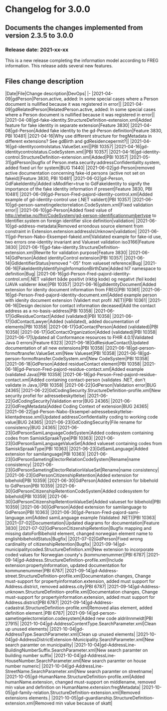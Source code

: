 # Changelog for 3.0.0

## Documents the changes implemented from version 2.3.5 to 3.0.0

### Release date: 2021-xx-xx

This is a new release completing the information model according to FREG information. This release adds several new features.

## Files change description

|Date|File|Change description|DevOps|
|-
|2021-04-09|gdPerson|Person.active, added: In some special cases where a Person document is nullified because it was registered in error||
|2021-04-09|gdRelatedPerson|RelatedPerson.active, added: In some special cases where a Person document is nullified because it was registered in error||
|2021-04-08|gd-fake-identity.StructureDefinition-extension.xml|Added feature for fake identity in separate extension|Feature 3830|
|2021-04-08|gd-Person|Added fake identity to the gd-Person definition|Feature 3830, PBI 10481|
|2021-04-16|Why use different structure for fregMetadata in different extensions? See gdBirth and gdResidencepermit?||
|2021-04-16|gd-identitycontrolstatus.ValueSet.xml||PBI 10357|
|2021-04-16|gd-identitycontrolstatus.CodeSystem.xml||PBI 10357|
|2021-04-16|gd-identity-control.StructureDefinition-extension.xml|Added|PBI 10357|
|2021-05-31|gdPerson|bugfix of Person.meta.security:addressConfidentiality.system, added fixed uri for system|BUG 11440|
|2021-06-02|gd-Person|removed active documentation concerning fake-id persons (active not set on fakeid)|Feature 3830, PBI 10481|
|2021-06-02|gd-Person, GdFakeIdentity|Added isModifier=true to GdFakeIdentity to signify the importance of the fake identity information if present|Feature 3830, PBI 10481|
|2021-06-09|gd-Person-Fred-pajord-identity-control.xml|Added example of gd-identity-control use (.NET validert)|PBI 10357|
|2021-06-10|gd-person-sametingelectorrelation.CodeSystem.xml|Fixed validation error||
|2021-06-10|gd-Person|Added fixed value of http://ehelse.no/fhir/CodeSystem/gd-person-identificationnumbertype to Identifier.system on foreign identifier slice definition|validation|
|2021-06-10|gd-address-metadata|Removed errondous source element from constraint in Extension.extension:addressIsUnknown|validation|
|2021-06-11|gd-Person-Nabo-Eksempel-fakeid.xml|Validated example for fake-id use, two errors one-identity invariant and Valueset validation iso3166|Feature 3830|
|2021-06-11|gd-fake-identity.StructureDefinition-extension.xml|Rewrite for validation purpose|Feature 3830|
|2021-06-14|GdPerson|Added identityControl extension|PBI 10357|
|2021-06-14|GdIdentifierStatus|removed "-05" from valueset reference|Bug|
|2021-06-16|FakeIdentityIdentifyingInformationBirthDate|Added hl7 namespace to  definition|Bug|
|2021-06-16|gd-Person-Fred-pajord-identity-control.xml|.NET validert både positivt (riktig kode) og negativt (feil kode) (JAVA validerer ikke)|PBI 10357|
|2021-06-16|gdIdentityDocument|Added extension for idenity document information from FREG|PBI 10361|
|2021-06-16|gd-Person-Fred-pajord-identity-document.xml|Added example person with idenity document extension (Validert mot profil .NET)|PBI 10361|
|2021-06-16|Design decision for contact information deceased|Add the contact address as a no-basis-address|PBI 10358|
|2021-06-17|GdResidueContact|Added (validated)|PBI 10358|
|2021-06-17|GdContactLawyer|Added (validated), added documentation of elements|PBI 10358|
|2021-06-17|GdContactPerson|Added (validated)|PBI 10358|
|2021-06-17|GdContactOrganization|Added (validated)|PBI 10358|
|2021-06-17|Updated all Conformance resources to FHIR 4.0.1|Validated Java 0 errors|Feature 6323|
|2021-06-18|GdResidueContact|Updated documentation of all new extensions|PBI 10358|
|2021-06-18|gd-person-formoftransfer.ValueSet.xml|New Valueset|PBI 10358|
|2021-06-18|gd-person-formoftransfer.CodeSystem.xml|New CodeSystem|PBI 10358|
|2021-06-18|GdPerson|Added residueContact element|PBI 10358|
|2021-06-18|gd-Person-Fred-pajord-residue-contact.xml|Added example (validated Java)|PBI 10358|
|2021-06-18|gd-Person-Fred-pajord-residue-contact.xml|Added containing contact-person (validates .NET, don't validate in Java,)|PBI 10358|
|2021-06-22|GdPerson|Validation error|BUG 24365|
|2021-06-22|GdCodingSecurity.StructureDefinition-profile.xml|New security profiel for adressebeskyttelse|
|2021-06-22|GdCodingSecurity|Validation error|BUG 24365|
|2021-06-22|GdFregMetadata|Added Coding Context of extension|BUG 24365|
|2021-06-22|gd-Person-Nabo-Eksempel-adressebeskyttelse-klientadresse.xml|Updated addressConfidentiality coding to working code value|BUG 24365|
|2021-06-23|GdCodingSecurity|File rename for consistency|BUG 24365|
|2021-06-23|GdPersonSamiLanguageCodeSystem|Added codesystem containing codes from SamiskSpraakType|PBI 10363|
|2021-06-23|GdPersonSamiLanguageValueSet|Added valueset containing codes from SamiskSpraakType|PBI 10363|
|2021-06-23|GdSamiLanguage|Added extension for samilanguage|PBI 10363|
|2021-06-23|GdPersonSametingElectorRelationCodeSystem|Rename|name consistency|
|2021-06-23|GdPersonSametingElectorRelationValueSet|Rename|name consistency|
|2021-06-23|GdPersonCitizenshipRetention|Added extension for bibehold|PBI 10359|
|2021-06-30|GdPerson|Added extension for bibehold to GdPerson|PBI 10359|
|2021-06-30|GdPersonCitizenshipRetentionCodeSystem|Added codesystem for bibehold|PBI 10359|
|2021-06-30|GdPersonCitizenshipRetentionValueSet|Added valueset for bibehold|PBI 10359|
|2021-06-30|GdPerson|Added extension for samilanguage to GdPerson|PBI 10363|
|2021-06-30|gd-Person-Fred-pajord-sami-language.xml|Added samiLanguage example (Validated .NET)|PBI 10363|
|2021-07-02|Documentation|Updated diagrams for documentation|Feature 3830|
|2021-07-02|GdPersonCitizenshipRetention|Bugfix mapping and missing datoForBibehold element, changed norwegian element name to englishbibeholdStatus|Bugfix|
|2021-07-02|GdPerson|Fixed wrong cardinality of citizenshipRetention|Bugfix|
|2021-09-14|gd-municipalitycoded.StructureDefinition.xml|New extension to incorporate coded values for Norwegian county's (kommunenummer)|PBI 6787|
|2021-09-14|gd-Address.StructureDefinition-profile.xml|Include extension:propertyInformation, updated documentation for kommunenummer|PBI 6787|
|2021-09-14|gd-Address-street.StructureDefinition-profile.xml|Documentation changes, Change must-support for propertyinformation.extension, added must support for Address.district, removed address.city|PBI 6787|
|2021-09-14|gd-Address-unknown.StructureDefinition-profile.xml|Documentation changes, Change must-support for propertyinformation.extension, added must support for Address.district|PBI 6787|
|2021-09-14|gd-Address-cadastral.StructureDefinition-profile.xml|Removed alias element, added definition element.|PBI 6787|
|2021-09-14|gd-person-sametingelectorrelation.codesystem|Added new code aldriInnmeldt|PBI 27915|
|2021-10-04|gd-AddressContentType.SearchParameter.xml|Clean up unused elements|
|2021-10-04|gd-AddressType.SearchParameter.xml|Clean up unused elements|
|2021-10-04|gd-AddressDistrictExtension-Municipality.SearchParameter.xml|New search paramter on municipality|
|2021-10-04|gd-AddressLine-BuildingNumberSuffix.SearchParameter.xml|New search paramter on building number suffix|
|2021-10-04|gd-AddressLine-HouseNumber.SearchParameter.xml|New search paramter on house number numeric|
|2021-10-04|gd-AddressLine-StreetName.SearchParameter.xml|New search paramter on streetname|
|2021-10-05|gd-HumanName.StructureDefinition-profile.xml|Added humanName.extension, changed must-support on middlename, removed min value and definition on HumanName.extension:fregMetadata|
|2021-10-05|gd-family-relation.StructureDefinition-extension.xml|Removed extensions elements.|
|2021-10-05|gd-guardianship.StructureDefinition-extension.xml|Removed min value because of skatt|
